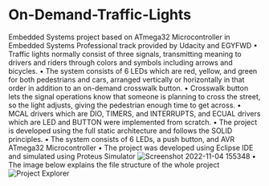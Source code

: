 # On-Demand-Traffic-Lights
Embedded Systems project based on ATmega32 Microcontroller in Embedded Systems Professional track provided by Udacity and EGYFWD
• Traffic lights normally consist of three signals, transmitting meaning to drivers and riders through colors and symbols including arrows and bicycles.
• The system consists of 6 LEDs which are red, yellow, and green for both pedestrians and cars, arranged vertically or horizontally in that order in addition to an on-demand crosswalk button.
• Crosswalk button lets the signal operations know that someone is planning to cross the street, so the light adjusts, giving the pedestrian enough time to get across.
• MCAL drivers which are DIO, TIMERS, and INTERRUPTS, and ECUAL drivers which are LED and BUTTON were implemented from scratch.
• The project is developed using the full static architecture and follows the SOLID principles.
• The system consists of 6 LEDs, a push button, and AVR ATmega32 Microcontroller
• The project was developed using Eclipse IDE and simulated using Proteus Simulator
![Screenshot 2022-11-04 155348](https://user-images.githubusercontent.com/70335125/199989436-186b3c97-2ba4-4616-ba33-47b7c499d7f8.png)
• The image below explains the file structure of the whole project 
![Project Explorer](https://user-images.githubusercontent.com/70335125/199995647-3e7b4231-2480-495f-af32-48a9d50f98d4.png)
